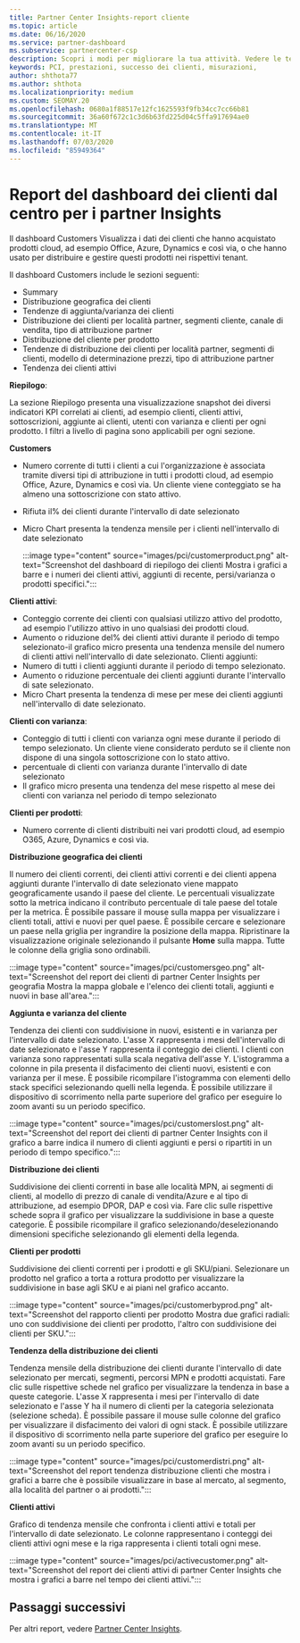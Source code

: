 ```yaml
---
title: Partner Center Insights-report cliente
ms.topic: article
ms.date: 06/16/2020
ms.service: partner-dashboard
ms.subservice: partnercenter-csp
description: Scopri i modi per migliorare la tua attività. Vedere le tendenze specifiche del cliente per geografia, per prodotto e per altri attributi.
keywords: PCI, prestazioni, successo dei clienti, misurazioni,
author: shthota77
ms.author: shthota
ms.localizationpriority: medium
ms.custom: SEOMAY.20
ms.openlocfilehash: 0680a1f88517e12fc1625593f9fb34cc7cc66b81
ms.sourcegitcommit: 36a60f672c1c3d6b63fd225d04c5ffa917694ae0
ms.translationtype: MT
ms.contentlocale: it-IT
ms.lasthandoff: 07/03/2020
ms.locfileid: "85949364"
---
```

# <a name="customers-dashboard-reports-from-partner-center-insights"></a>Report del dashboard dei clienti dal centro per i partner Insights

Il dashboard Customers Visualizza i dati dei clienti che hanno acquistato prodotti cloud, ad esempio Office, Azure, Dynamics e così via, o che hanno usato per distribuire e gestire questi prodotti nei rispettivi tenant. 
 
Il dashboard Customers include le sezioni seguenti: 

- Summary  
- Distribuzione geografica dei clienti 
- Tendenze di aggiunta/varianza dei clienti 
- Distribuzione dei clienti per località partner, segmenti cliente, canale di vendita, tipo di attribuzione partner 
- Distribuzione del cliente per prodotto 
- Tendenze di distribuzione dei clienti per località partner, segmenti di clienti, modello di determinazione prezzi, tipo di attribuzione partner 
- Tendenza dei clienti attivi 

**Riepilogo**:

La sezione Riepilogo presenta una visualizzazione snapshot dei diversi indicatori KPI correlati ai clienti, ad esempio clienti, clienti attivi, sottoscrizioni, aggiunte ai clienti, utenti con varianza e clienti per ogni prodotto. I filtri a livello di pagina sono applicabili per ogni sezione.

**Customers**

- Numero corrente di tutti i clienti a cui l'organizzazione è associata tramite diversi tipi di attribuzione in tutti i prodotti cloud, ad esempio Office, Azure, Dynamics e così via. Un cliente viene conteggiato se ha almeno una sottoscrizione con stato attivo.  
- Rifiuta il% dei clienti durante l'intervallo di date selezionato 
- Micro Chart presenta la tendenza mensile per i clienti nell'intervallo di date selezionato

  :::image type="content" source="images/pci/customerproduct.png" alt-text="Screenshot del dashboard di riepilogo dei clienti Mostra i grafici a barre e i numeri dei clienti attivi, aggiunti di recente, persi/varianza o prodotti specifici.":::

**Clienti attivi**:

- Conteggio corrente dei clienti con qualsiasi utilizzo attivo del prodotto, ad esempio l'utilizzo attivo in uno qualsiasi dei prodotti cloud.
- Aumento o riduzione del% dei clienti attivi durante il periodo di tempo selezionato-il grafico micro presenta una tendenza mensile del numero di clienti attivi nell'intervallo di date selezionato.
Clienti aggiunti:
- Numero di tutti i clienti aggiunti durante il periodo di tempo selezionato.
- Aumento o riduzione percentuale dei clienti aggiunti durante l'intervallo di sate selezionato.
- Micro Chart presenta la tendenza di mese per mese dei clienti aggiunti nell'intervallo di date selezionato.

**Clienti con varianza**:
- Conteggio di tutti i clienti con varianza ogni mese durante il periodo di tempo selezionato. Un cliente viene considerato perduto se il cliente non dispone di una singola sottoscrizione con lo stato attivo. 
- percentuale di clienti con varianza durante l'intervallo di date selezionato 
- Il grafico micro presenta una tendenza del mese rispetto al mese dei clienti con varianza nel periodo di tempo selezionato 
 
**Clienti per prodotti**:
- Numero corrente di clienti distribuiti nei vari prodotti cloud, ad esempio O365, Azure, Dynamics e così via.  

**Distribuzione geografica dei clienti**

Il numero dei clienti correnti, dei clienti attivi correnti e dei clienti appena aggiunti durante l'intervallo di date selezionato viene mappato geograficamente usando il paese del cliente. Le percentuali visualizzate sotto la metrica indicano il contributo percentuale di tale paese del totale per la metrica. È possibile passare il mouse sulla mappa per visualizzare i clienti totali, attivi e nuovi per quel paese. È possibile cercare e selezionare un paese nella griglia per ingrandire la posizione della mappa. Ripristinare la visualizzazione originale selezionando il pulsante **Home** sulla mappa. Tutte le colonne della griglia sono ordinabili.  

:::image type="content" source="images/pci/customersgeo.png" alt-text="Screenshot del report dei clienti di partner Center Insights per geografia Mostra la mappa globale e l'elenco dei clienti totali, aggiunti e nuovi in base all'area.":::

**Aggiunta e varianza del cliente**

Tendenza dei clienti con suddivisione in nuovi, esistenti e in varianza per l'intervallo di date selezionato. L'asse X rappresenta i mesi dell'intervallo di date selezionato e l'asse Y rappresenta il conteggio dei clienti. I clienti con varianza sono rappresentati sulla scala negativa dell'asse Y. L'istogramma a colonne in pila presenta il disfacimento dei clienti nuovi, esistenti e con varianza per il mese. È possibile ricompilare l'istogramma con elementi dello stack specifici selezionando quelli nella legenda. È possibile utilizzare il dispositivo di scorrimento nella parte superiore del grafico per eseguire lo zoom avanti su un periodo specifico. 

:::image type="content" source="images/pci/customerslost.png" alt-text="Screenshot del report dei clienti di partner Center Insights con il grafico a barre indica il numero di clienti aggiunti e persi o ripartiti in un periodo di tempo specifico.":::

**Distribuzione dei clienti**

Suddivisione dei clienti correnti in base alle località MPN, ai segmenti di clienti, al modello di prezzo di canale di vendita/Azure e al tipo di attribuzione, ad esempio DPOR, DAP e così via. Fare clic sulle rispettive schede sopra il grafico per visualizzare la suddivisione in base a queste categorie. È possibile ricompilare il grafico selezionando/deselezionando dimensioni specifiche selezionando gli elementi della legenda. 

**Clienti per prodotti**

Suddivisione dei clienti correnti per i prodotti e gli SKU/piani. Selezionare un prodotto nel grafico a torta a rottura prodotto per visualizzare la suddivisione in base agli SKU e ai piani nel grafico accanto.

:::image type="content" source="images/pci/customerbyprod.png" alt-text="Screenshot del rapporto clienti per prodotto Mostra due grafici radiali: uno con suddivisione dei clienti per prodotto, l'altro con suddivisione dei clienti per SKU.":::

**Tendenza della distribuzione dei clienti** 

Tendenza mensile della distribuzione dei clienti durante l'intervallo di date selezionato per mercati, segmenti, percorsi MPN e prodotti acquistati. Fare clic sulle rispettive schede nel grafico per visualizzare la tendenza in base a queste categorie. L'asse X rappresenta i mesi per l'intervallo di date selezionato e l'asse Y ha il numero di clienti per la categoria selezionata (selezione scheda). È possibile passare il mouse sulle colonne del grafico per visualizzare il disfacimento dei valori di ogni stack. È possibile utilizzare il dispositivo di scorrimento nella parte superiore del grafico per eseguire lo zoom avanti su un periodo specifico.   

:::image type="content" source="images/pci/customerdistri.png" alt-text="Screenshot del report tendenza distribuzione clienti che mostra i grafici a barre che è possibile visualizzare in base al mercato, al segmento, alla località del partner o ai prodotti.":::

**Clienti attivi**

Grafico di tendenza mensile che confronta i clienti attivi e totali per l'intervallo di date selezionato. Le colonne rappresentano i conteggi dei clienti attivi ogni mese e la riga rappresenta i clienti totali ogni mese. 

:::image type="content" source="images/pci/activecustomer.png" alt-text="Screenshot del report dei clienti attivi di partner Center Insights che mostra i grafici a barre nel tempo dei clienti attivi.":::

## <a name="next-steps"></a>Passaggi successivi

Per altri report, vedere [Partner Center Insights](partner-center-insights.md).
